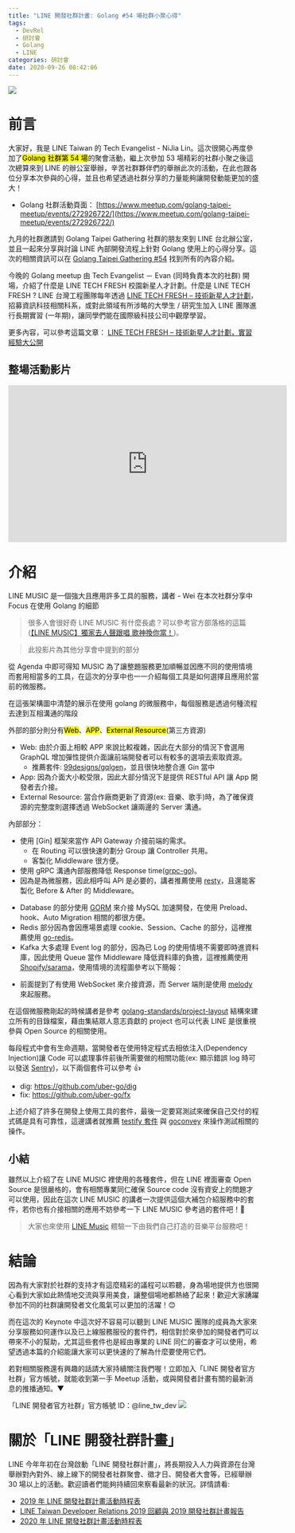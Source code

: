 ```yaml
---
title: "LINE 開發社群計畫: Golang #54 場社群小聚心得"
tags:
  - DevRel
  - 研討會
  - Golang
  - LINE
categories: 研討會
date: 2020-09-26 00:42:06
---
```


<style>
  section.compact {
    font-size: 150%  
  }
  img[alt~="center"] {
    display: block;
    margin: 0 auto;
  }
</style>

![](https://nijialin.com/images/2020/golang-54/go-logo.jpg)

# 前言

大家好，我是 LINE Taiwan 的 Tech Evangelist - NiJia Lin。這次很開心再度參加了<mark>Golang 社群第 54 場</mark>的聚會活動，繼上次參加 53 場精彩的社群小聚之後這次總算來到 LINE 的辦公室舉辦，辛苦社群夥伴們的舉辦此次的活動，在此也跟各位分享本次參與的心得，並且也希望透過社群分享的力量能夠讓開發動能更加的盛大！

- Golang 社群活動頁面： [https://www.meetup.com/golang-taipei-meetup/events/272926722/](https://www.meetup.com/golang-taipei-meetup/events/272926722/)

九月的社群邀請到 Golang Taipei Gathering 社群的朋友來到 LINE 台北辦公室，並且一起來分享與討論 LINE 內部開發流程上針對 Golang 使用上的心得分享。這次的相關資訊可以在 [Golang Taipei Gathering #54](https://www.meetup.com/golang-taipei-meetup/events/272926722/) 找到所有的內容介紹。

今晚的 Golang meetup 由 Tech Evangelist － Evan (同時負責本次的社群) 開場，介紹了什麼是 LINE TECH FRESH 校園新星人才計劃。什麼是 LINE TECH FRESH ? LINE 台灣工程團隊每年透過 [LINE TECH FRESH – 技術新星人才計劃](https://career.linecorp.com/linecorp/career/detail/20000111/704/5570?classId=&locationCd=TW&page=)，招募資訊科技相關科系，或對此領域有所涉略的大學生 / 研究生加入 LINE 團隊進行長期實習 (一年期)，讓同學們能在國際級科技公司中觀摩學習。

更多內容，可以參考這篇文章： [LINE TECH FRESH – 技術新星人才計劃，實習經驗大公開](https://engineering.linecorp.com/zh-hant/blog/tech-fresh-2020/)

<!-- more -->

## 整場活動影片

<iframe width="560" height="315" src="https://www.youtube.com/embed/ShZsxFl0Ph4" frameborder="0" allow="accelerometer; autoplay; clipboard-write; encrypted-media; gyroscope; picture-in-picture" allowfullscreen></iframe>

# 介紹

<script async class="speakerdeck-embed" data-id="2865bb1c091b4210b4852bb76828a769" data-ratio="1.77777777777778" src="//speakerdeck.com/assets/embed.js"></script>

LINE MUSIC 是一個強大且應用許多工具的服務，講者 - Wei 在本次社群分享中 Focus 在使用 Golang 的細節

> 很多人會很好奇 LINE MUSIC 有什麼長處？可以參考官方部落格的這篇([【LINE MUSIC】獨家去人聲跟唱 歌神換你當！](http://official-blog.line.me/tw/archives/83474706.html))。

<script async class="speakerdeck-embed" data-slide="28" data-id="6e0e7afe98124bf08f13f200f1b45010" data-ratio="1.77777777777778" src="//speakerdeck.com/assets/embed.js"></script>

> 此投影片為其他分享會中提到的部分

<script async class="speakerdeck-embed" data-slide="3" data-id="2865bb1c091b4210b4852bb76828a769" data-ratio="1.77777777777778" src="//speakerdeck.com/assets/embed.js"></script>

從 Agenda 中即可得知 MUSIC 為了讓整題服務更加順暢並因應不同的使用情境而套用相當多的工具，在這次的分享中也一一介紹每個工具是如何選擇且應用於當前的微服務。

<script async class="speakerdeck-embed" data-slide="5" data-id="2865bb1c091b4210b4852bb76828a769" data-ratio="1.77777777777778" src="//speakerdeck.com/assets/embed.js"></script>

在這張架構圖中清楚的展示在使用 golang 的微服務中，每個服務是透過何種流程去達到互相溝通的階段

外部的部分則分有<mark>Web</mark>、<mark>APP</mark>、<mark>External Resource</mark>(第三方資源)

- Web: 由於介面上相較 APP 來說比較複雜，因此在大部分的情況下會選用 GraphQL 增加彈性提供介面讓前端開發者可以有較多的選項去索取資源。
  - 推薦套件: [99designs/gqlgen](https://github.com/99designs/gqlgen)，並且很快地整合進 Gin 當中
- App: 因為介面大小較受限，因此大部分情況下是提供 RESTful API 讓 App 開發者去介接。
- External Resource: 當合作廠商更新了資源(ex: 音樂、歌手)時，為了確保資源的完整度則選擇透過 WebSocket 讓兩邊的 Server 溝通。

內部部分：

- 使用 [Gin] 框架來當作 API Gateway 介接前端的需求。
  - 在 Routing 可以很快速的劃分 Group 讓 Controller 共用。
  - 客製化 Middleware 很方便。
- 使用 gRPC 溝通內部服務降低 Response time([grpc-go](https://github.com/grpc/grpc-go))。
- 因為是為微服務，因此相呼叫 API 是必要的，講者推薦使用 [resty](https://github.com/go-resty/resty)，且還能客製化 Before & After 的 Middleware。

<script async class="speakerdeck-embed" data-slide="19" data-id="2865bb1c091b4210b4852bb76828a769" data-ratio="1.77777777777778" src="//speakerdeck.com/assets/embed.js"></script>

- Database 的部分使用 [GORM](https://github.com/go-gorm/gorm) 來介接 MySQL 加速開發，在使用 Preload、hook、Auto Migration 相關的都很方便。
- Redis 部分因為會因應場景處理 cookie、Session、Cache 的部分，這裡推薦使用 [go-redis](https://github.com/go-redis/redis)。
- Kafka 大多處理 Event log 的部分，因為已 Log 的使用情境不需要即時進資料庫，因此使用 Queue 當作 Middleware 降低資料庫的負擔，這裡推薦使用 [Shopify/sarama](https://github.com/Shopify/sarama)，使用情境的流程圖參考以下簡報：

<script async class="speakerdeck-embed" data-slide="41" data-id="2865bb1c091b4210b4852bb76828a769" data-ratio="1.77777777777778" src="//speakerdeck.com/assets/embed.js"></script>

- 前面提到了有使用 WebSocket 來介接資源，而 Server 端則是使用 [melody](https://github.com/olahol/melody) 來起服務。

在這個微服務剛起的時候講者是參考 [golang-standards/project-layout](https://github.com/golang-standards/project-layout) 結構來建立所有的目錄檔案，藉由集結眾人意志貢獻的 project 也可以代表 LINE 是很重視參與 Open Source 的相關使用。

每段程式中會有生命週期，當開發者在使用特定程式去相依注入(Dependency Injection)讓 Code 可以處理事件前後所需要做的相關功能(ex: 顯示錯誤 log 時可以發送 [Sentry](https://sentry.io/welcome/))，以下兩個套件可以參考 👍

- dig: https://github.com/uber-go/dig
- fix: https://github.com/uber-go/fx

上述介紹了許多在開發上使用工具的套件，最後一定要寫測試來確保自己交付的程式碼是具有可靠性，這邊講者就推薦 [testify 套件](https://github.com/stretchr/testify) 與 [goconvey](https://github.com/smartystreets/goconvey) 來操作測試相關的操作。

## 小結

雖然以上介紹了在 LINE MUSIC 裡使用的各種套件，但在 LINE 裡面審查 Open Source 是很嚴格的，會有相關專業同仁確保 Source code 沒有資安上的問題才可以使用，因此在這次 LINE MUSIC 的講者一次提供這個大補包介紹服務中的套件，若你也有介接相關的應用不妨參考一下 LINE MUSIC 參考過的套件吧！🙂

> 大家也來使用 [LINE Music](https://music-tw.line.me/) 體驗一下由我們自己打造的音樂平台服務吧！

# 結論

因為有大家對於社群的支持才有這麼精彩的議程可以聆聽，身為場地提供方也很開心看到大家如此熱情地交流與享用美食，讓整個場地都熱絡了起來！歡迎大家踴躍參加不同的社群讓開發者文化風氣可以更加的活躍！😊

而在這次的 Keynote 中這次好不容易可以聽到 LINE MUSIC 團隊的成員為大家來分享服務如何運作以及已上線服務服役的套件們，相信對於來參加的開發者們可以帶來不小的幫助，尤其這些套件也是經由專業的 LINE 同仁的審查才可以使用，希望透過本篇的介紹能讓大家可以更快速的了解為什麼要使用它們。

若對相關服務還有興趣的話請大家持續關注我們喔！立即加入「LINE 開發者官方社群」官方帳號，就能收到第一手 Meetup 活動，或與開發者計畫有關的最新消息的推播通知。▼

「LINE 開發者官方社群」官方帳號 ID：@line_tw_dev
![](https://www.evanlin.com/images/2020/line-tw-dev-qr.png)

# 關於「LINE 開發社群計畫」

LINE 今年年初在台灣啟動「LINE 開發社群計畫」，將長期投入人力與資源在台灣舉辦對內對外、線上線下的開發者社群聚會、徵才日、開發者大會等，已經舉辦 30 場以上的活動。歡迎讀者們能夠持續回來察看最新的狀況。詳情請看:

- [2019 年 LINE 開發社群計畫活動時程表](https://engineering.linecorp.com/zh-hant/blog/line-taiwan-developer-relations-2019-plan/)
- [LINE Taiwan Developer Relations 2019 回顧與 2019 開發社群計畫報告](https://engineering.linecorp.com/zh-hant/blog/line-taiwan-developer-relations-2019/)
- [2020 年 LINE 開發社群計畫活動時程表](https://engineering.linecorp.com/zh-hant/blog/2020-line-tw-devrel/)
